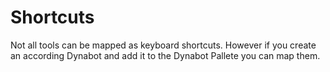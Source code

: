 # Shortcuts

Not all tools can be mapped as keyboard shortcuts. However if you create an according Dynabot and add it to the Dynabot Pallete you can map them.
